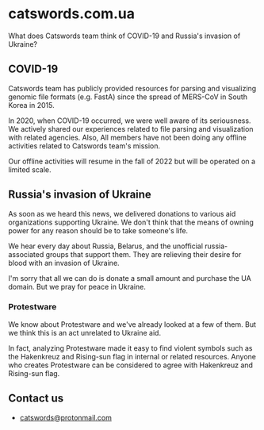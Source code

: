 # catswords.com.ua
What does Catswords team think of COVID-19 and Russia's invasion of Ukraine?

## COVID-19
Catswords team has publicly provided resources for parsing and visualizing genomic file formats (e.g. FastA) since the spread of MERS-CoV in South Korea in 2015.

In 2020, when COVID-19 occurred, we were well aware of its seriousness. We actively shared our experiences related to file parsing and visualization with related agencies. Also, All members have not been doing any offline activities related to Catswords team's mission.

Our offline activities will resume in the fall of 2022 but will be operated on a limited scale.

## Russia's invasion of Ukraine
As soon as we heard this news, we delivered donations to various aid organizations supporting Ukraine. We don't think that the means of owning power for any reason should be to take someone's life.

We hear every day about Russia, Belarus, and the unofficial russia-associated groups that support them. They are relieving their desire for blood with an invasion of Ukraine.

I'm sorry that all we can do is donate a small amount and purchase the UA domain. But we pray for peace in Ukraine.

### Protestware
We know about Protestware and we've already looked at a few of them. But we think this is an act unrelated to Ukraine aid.

In fact, analyzing Protestware made it easy to find violent symbols such as the Hakenkreuz and Rising-sun flag in internal or related resources. Anyone who creates Protestware can be considered to agree with Hakenkreuz and Rising-sun flag.

## Contact us
  * catswords@protonmail.com
